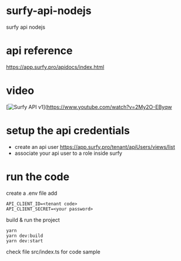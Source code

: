 # surfy-api-nodejs
surfy api nodejs


# api reference

https://app.surfy.pro/apidocs/index.html

# video

[![Surfy API v1](https://i3.ytimg.com/vi/2My2O-EByqw/maxresdefault.jpg)](https://www.youtube.com/watch?v=2My2O-EByqw


# setup the api credentials 

- create an api user https://app.surfy.pro/tenant/apiUsers/views/list
- associate your api user to a role inside surfy


# run the code

create a .env file
add 
```
API_CLIENT_ID=<tenant code>
API_CLIENT_SECRET=<your password>
```

build & run the project

```
yarn
yarn dev:build
yarn dev:start
```

check file src/index.ts for code sample
